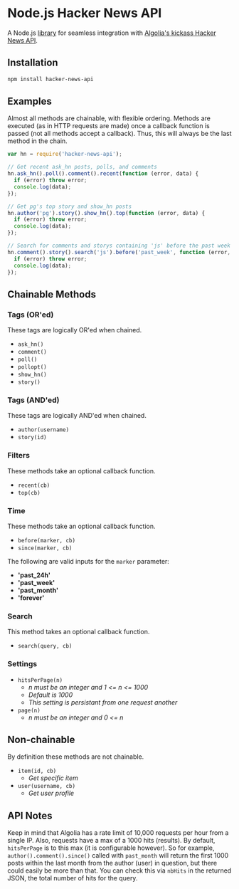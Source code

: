 # Node.js Hacker News API

A Node.js [library](https://www.npmjs.org/package/hacker-news-api) for seamless
integration with [Algolia's kickass Hacker News API](https://hn.algolia.com/api).


## Installation

```sh
npm install hacker-news-api
```

## Examples

Almost all methods are chainable, with flexible ordering. Methods are executed
(as in HTTP requests are made) once a callback function is passed (not all
  methods accept a callback). Thus, this will always be the last method in the
chain.

```js
var hn = require('hacker-news-api');

// Get recent ask_hn posts, polls, and comments
hn.ask_hn().poll().comment().recent(function (error, data) {
  if (error) throw error;
  console.log(data);
});

// Get pg's top story and show_hn posts
hn.author('pg').story().show_hn().top(function (error, data) {
  if (error) throw error;
  console.log(data);
});

// Search for comments and storys containing 'js' before the past week
hn.comment().story().search('js').before('past_week', function (error, data) {
  if (error) throw error;
  console.log(data);
});
```

## Chainable Methods

### Tags (OR'ed)

These tags are logically OR'ed when chained.

- ```ask_hn()```
- ```comment()```
- ```poll()```
- ```pollopt()```
- ```show_hn()```
- ```story()```


### Tags (AND'ed)

These tags are logically AND'ed when chained.

- ```author(username)```
- ```story(id)```


### Filters

These methods take an optional callback function.

- ```recent(cb)```
- ```top(cb)```

### Time

These methods take an optional callback function.

- ```before(marker, cb)```
- ```since(marker, cb)```

The following are valid inputs for the ```marker```
parameter:

- **'past_24h'**
- **'past_week'**
- **'past_month'**
- **'forever'**

### Search

This method takes an optional callback function.

- ```search(query, cb)```

### Settings

- ```hitsPerPage(n)```
  - _n must be an integer and 1 <= n <= 1000_
  - _Default is 1000_
  - _This setting is persistant from one request another_
- ```page(n)```
  - _n must be an integer and 0 <= n_


## Non-chainable

By definition these methods are not chainable.

- ```item(id, cb)```
  - _Get specific item_
- ```user(username, cb)```
  - _Get user profile_


## API Notes

Keep in mind that Algolia has a rate limit of 10,000 requests per hour from a
single IP. Also, requests have a max of a 1000 hits (results). By default,
```hitsPerPage``` is to this max (it is configurable however). So for example,
```author().comment().since()``` called with ```past_month``` will return
the first 1000 posts within the last month from the author (user) in question,
but there could easily be more than that. You can check this via ```nbHits```
in the returned JSON, the total number of hits for the query.
